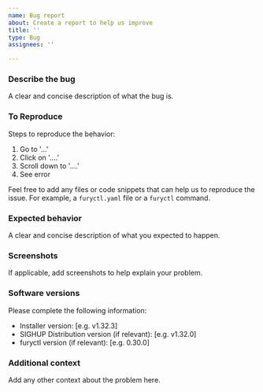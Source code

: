 ```yaml
---
name: Bug report
about: Create a report to help us improve
title: ''
type: Bug
assignees: ''

---
```


### Describe the bug
A clear and concise description of what the bug is.

### To Reproduce
Steps to reproduce the behavior:
1. Go to '...'
2. Click on '....'
3. Scroll down to '....'
4. See error

Feel free to add any files or code snippets that can help us to reproduce the issue. For example, a `furyctl.yaml` file or a `furyctl` command.

### Expected behavior
A clear and concise description of what you expected to happen.

### Screenshots
If applicable, add screenshots to help explain your problem.

### Software versions
Please complete the following information:

 - Installer version: [e.g. v1.32.3]
 - SIGHUP Distribution version (if relevant): [e.g. v1.32.0]
 - furyctl version (if relevant): [e.g. 0.30.0]

### Additional context
Add any other context about the problem here.
